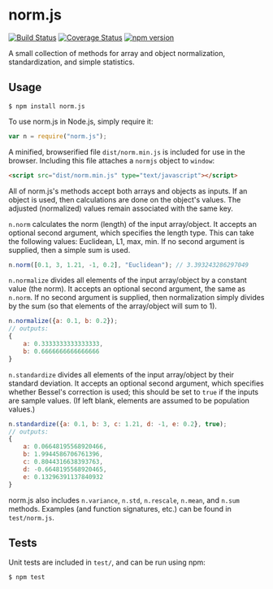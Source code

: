 norm.js
=======

[![Build Status](https://travis-ci.org/tinybike/norm.js.svg)](https://travis-ci.org/tinybike/norm.js)
[![Coverage Status](https://coveralls.io/repos/tinybike/norm.js/badge.svg?branch=master&service=github)](https://coveralls.io/github/tinybike/norm.js?branch=master)
[![npm version](https://badge.fury.io/js/norm.js.svg)](https://badge.fury.io/js/norm.js)

A small collection of methods for array and object normalization, standardization, and simple statistics.

Usage
-----
```
$ npm install norm.js
```
To use norm.js in Node.js, simply require it:
```javascript
var n = require("norm.js");
```
A minified, browserified file `dist/norm.min.js` is included for use in the browser.  Including this file attaches a `normjs` object to `window`:
```html
<script src="dist/norm.min.js" type="text/javascript"></script>
```
All of norm.js's methods accept both arrays and objects as inputs.  If an object is used, then calculations are done on the object's values.  The adjusted (normalized) values remain associated with the same key.

`n.norm` calculates the norm (length) of the input array/object.  It accepts an optional second argument, which specifies the length type.  This can take the following values: Euclidean, L1, max, min.  If no second argument is supplied, then a simple sum is used.
```javascript
n.norm([0.1, 3, 1.21, -1, 0.2], "Euclidean"); // 3.393243286297049
```
`n.normalize` divides all elements of the input array/object by a constant value (the norm).  It accepts an optional second argument, the same as `n.norm`.  If no second argument is supplied, then normalization simply divides by the sum (so that elements of the array/object will sum to 1).
```javascript
n.normalize({a: 0.1, b: 0.2});
// outputs:
{
    a: 0.3333333333333333,
    b: 0.6666666666666666
}
```
`n.standardize` divides all elements of the input array/object by their standard deviation.  It accepts an optional second argument, which specifies whether Bessel's correction is used; this should be set to `true` if the inputs are sample values.  (If left blank, elements are assumed to be population values.)
```javascript
n.standardize({a: 0.1, b: 3, c: 1.21, d: -1, e: 0.2}, true);
// outputs:
{
    a: 0.06648195568920466,
    b: 1.9944586706761396,
    c: 0.8044316638393763,
    d: -0.6648195568920465,
    e: 0.13296391137840932
}
```
norm.js also includes `n.variance`, `n.std`, `n.rescale`, `n.mean`, and `n.sum` methods.  Examples (and function signatures, etc.) can be found in `test/norm.js`.

Tests
-----

Unit tests are included in `test/`, and can be run using npm:
```
$ npm test
```
